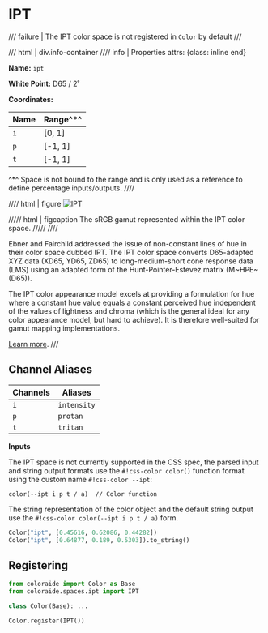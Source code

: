 # IPT

/// failure | The IPT color space is not registered in `Color` by default
///

/// html | div.info-container
//// info | Properties
    attrs: {class: inline end}

**Name:** `ipt`

**White Point:** D65 / 2˚

**Coordinates:**

Name | Range^\*^
---- | -----
`i`  | [0, 1]
`p`  | [-1, 1]
`t`  | [-1, 1]

^\*^ Space is not bound to the range and is only used as a reference to define percentage inputs/outputs.
////

//// html | figure
![IPT](../images/ipt-3d.png)

///// html | figcaption
The sRGB gamut represented within the IPT color space.
/////
////

Ebner and Fairchild addressed the issue of non-constant lines of hue in their color space dubbed IPT. The IPT color
space converts D65-adapted XYZ data (XD65, YD65, ZD65) to long-medium-short cone response data (LMS) using an adapted
form of the Hunt-Pointer-Estevez matrix (M~HPE~(D65)).

The IPT color appearance model excels at providing a formulation for hue where a constant hue value equals a constant
perceived hue independent of the values of lightness and chroma (which is the general ideal for any color appearance
model, but hard to achieve). It is therefore well-suited for gamut mapping implementations.

[Learn more](https://www.researchgate.net/publication/21677980_Development_and_Testing_of_a_Color_Space_IPT_with_Improved_Hue_Uniformity.).
///

## Channel Aliases

Channels | Aliases
-------- | -------
`i`      | `intensity`
`p`      | `protan`
`t`      | `tritan`

**Inputs**

The IPT space is not currently supported in the CSS spec, the parsed input and string output formats use the
`#!css-color color()` function format using the custom name `#!css-color --ipt`:

```css-color
color(--ipt i p t / a)  // Color function
```

The string representation of the color object and the default string output use the
`#!css-color color(--ipt i p t / a)` form.

```py play
Color("ipt", [0.45616, 0.62086, 0.44282])
Color("ipt", [0.64877, 0.189, 0.5303]).to_string()
```

## Registering

```py
from coloraide import Color as Base
from coloraide.spaces.ipt import IPT

class Color(Base): ...

Color.register(IPT())
```
